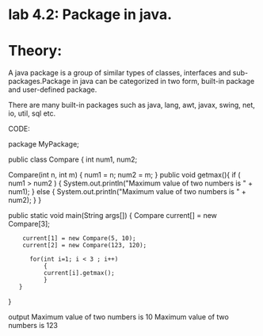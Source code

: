 
# lab 4.2: Package in java.
 


# Theory:
 A java package is a group of similar types of classes, interfaces and sub-packages.Package in java can be categorized in two form, built-in package and user-defined package.

There are many built-in packages such as java, lang, awt, javax, swing, net, io, util, sql etc.

CODE:

package MyPackage;
 
public class Compare {
  int num1, num2;
 
  Compare(int n, int m) {
     num1 = n;
     num2 = m;
}
public void getmax(){
    if ( num1 > num2 ) {
        System.out.println("Maximum value of two numbers is " + num1);
  }
    else {
        System.out.println("Maximum value of two numbers is " + num2);
    }
}
 
 
public static void main(String args[]) {
        Compare current[] = new Compare[3];
            
        current[1] = new Compare(5, 10);
        current[2] = new Compare(123, 120);
          
          for(int i=1; i < 3 ; i++)
              {
              current[i].getmax();
              }
       }
}

output
Maximum value of two numbers is 10
Maximum value of two numbers is 123

